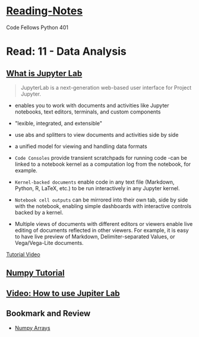 # [Reading-Notes](https://alsosteve.github.io/reading-notes/)
Code Fellows Python 401

# Read: 11 - Data Analysis

## [What is Jupyter Lab](https://jupyterlab.readthedocs.io/en/stable/getting_started/overview.html)
> JupyterLab is a next-generation web-based user interface for Project Jupyter.

- enables you to work with documents and activities like Jupyter notebooks, text editors, terminals, and custom components
- "lexible, integrated, and extensible"
- use abs and splitters to view documents and activities side by side
- a unified model for viewing and handling data formats

- `Code Consoles` provide transient scratchpads for running code
  -can be linked to a notebook kernel as a computation log from the notebook, for example.

- `Kernel-backed documents` enable code in any text file (Markdown, Python, R, LaTeX, etc.) to be run interactively in any Jupyter kernel.

- `Notebook cell outputs` can be mirrored into their own tab, side by side with the notebook, enabling simple dashboards with interactive controls backed by a kernel.

- Multiple views of documents with different editors or viewers enable live editing of documents reflected in other viewers. For example, it is easy to have live preview of Markdown, Delimiter-separated Values, or Vega/Vega-Lite documents.

[Tutorial Video](https://www.youtube.com/watch?v=A5YyoCKxEOU)

## [Numpy Tutorial](https://www.dataquest.io/blog/numpy-tutorial-python/)

## [Video: How to use Jupiter Lab](https://www.youtube.com/watch?v=A5YyoCKxEOU)

## Bookmark and Review
- [Numpy Arrays](tutorialspoint.com/numpy/index.htm)